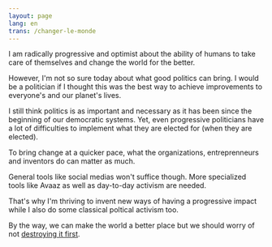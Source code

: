 ```yaml
---
layout: page
lang: en
trans: /changer-le-monde
---
```


I am radically progressive and optimist about the ability
of humans to take care of themselves and change the world
for the better.

However, I'm not so sure today about what good politics can
bring. I would be a politician if I thought this was the best
way to achieve improvements to everyone's and our planet's lives.

I still think politics is as important and necessary as it has been
since the beginning of our democratic systems.
Yet, even progressive politicians have a lot of difficulties
to implement what they are elected for (when they are elected).

To bring change at a quicker pace, what the organizations,
entreprenneurs and inventors do can matter as much.

General tools like social medias won't suffice though.
More specialized tools like Avaaz as well as day-to-day
activism are needed.

That's why I'm thriving to invent new ways of having a progressive
impact while I also do some classical poltical activism too.

By the way, we can make the world a better place but we should
worry of not
[destroying it first](http://en.wikipedia.org/wiki/Global_warming).